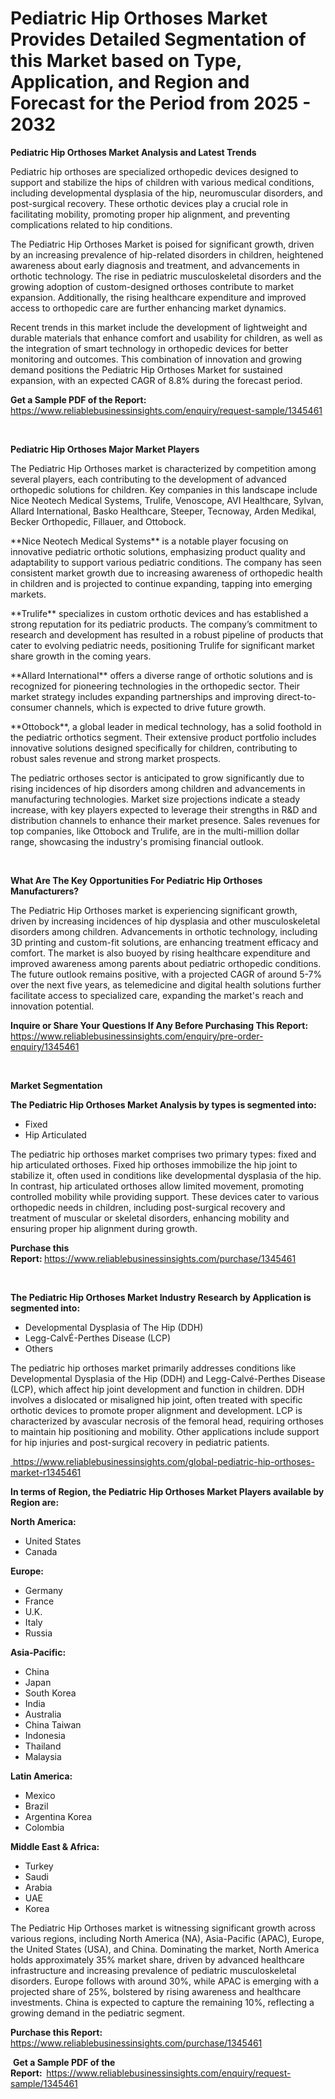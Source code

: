 <p><h1>Pediatric Hip Orthoses Market Provides Detailed Segmentation of this Market based on Type, Application, and Region and Forecast for the Period from 2025 - 2032</h1></p><p><strong>Pediatric Hip Orthoses Market Analysis and Latest Trends</strong></p>
<p><p>Pediatric hip orthoses are specialized orthopedic devices designed to support and stabilize the hips of children with various medical conditions, including developmental dysplasia of the hip, neuromuscular disorders, and post-surgical recovery. These orthotic devices play a crucial role in facilitating mobility, promoting proper hip alignment, and preventing complications related to hip conditions.</p><p>The Pediatric Hip Orthoses Market is poised for significant growth, driven by an increasing prevalence of hip-related disorders in children, heightened awareness about early diagnosis and treatment, and advancements in orthotic technology. The rise in pediatric musculoskeletal disorders and the growing adoption of custom-designed orthoses contribute to market expansion. Additionally, the rising healthcare expenditure and improved access to orthopedic care are further enhancing market dynamics.</p><p>Recent trends in this market include the development of lightweight and durable materials that enhance comfort and usability for children, as well as the integration of smart technology in orthopedic devices for better monitoring and outcomes. This combination of innovation and growing demand positions the Pediatric Hip Orthoses Market for sustained expansion, with an expected CAGR of 8.8% during the forecast period.</p></p>
<p><strong>Get a Sample PDF of the Report:&nbsp;</strong> <a href="https://www.reliablebusinessinsights.com/enquiry/request-sample/1345461?utm_campaign=3109&utm_medium=2&utm_source=Github&utm_content=ia&utm_term=14042025&utm_id=pediatric-hip-orthoses">https://www.reliablebusinessinsights.com/enquiry/request-sample/1345461</a></p>
<p>&nbsp;</p>
<p><strong>Pediatric Hip Orthoses Major Market Players</strong></p>
<p><p>The Pediatric Hip Orthoses market is characterized by competition among several players, each contributing to the development of advanced orthopedic solutions for children. Key companies in this landscape include Nice Neotech Medical Systems, Trulife, Venoscope, AVI Healthcare, Sylvan, Allard International, Basko Healthcare, Steeper, Tecnoway, Arden Medikal, Becker Orthopedic, Fillauer, and Ottobock.</p><p>**Nice Neotech Medical Systems** is a notable player focusing on innovative pediatric orthotic solutions, emphasizing product quality and adaptability to support various pediatric conditions. The company has seen consistent market growth due to increasing awareness of orthopedic health in children and is projected to continue expanding, tapping into emerging markets.</p><p>**Trulife** specializes in custom orthotic devices and has established a strong reputation for its pediatric products. The company’s commitment to research and development has resulted in a robust pipeline of products that cater to evolving pediatric needs, positioning Trulife for significant market share growth in the coming years.</p><p>**Allard International** offers a diverse range of orthotic solutions and is recognized for pioneering technologies in the orthopedic sector. Their market strategy includes expanding partnerships and improving direct-to-consumer channels, which is expected to drive future growth.</p><p>**Ottobock**, a global leader in medical technology, has a solid foothold in the pediatric orthotics segment. Their extensive product portfolio includes innovative solutions designed specifically for children, contributing to robust sales revenue and strong market prospects.</p><p>The pediatric orthoses sector is anticipated to grow significantly due to rising incidences of hip disorders among children and advancements in manufacturing technologies. Market size projections indicate a steady increase, with key players expected to leverage their strengths in R&D and distribution channels to enhance their market presence. Sales revenues for top companies, like Ottobock and Trulife, are in the multi-million dollar range, showcasing the industry's promising financial outlook.</p></p>
<p>&nbsp;</p>
<p><strong>What Are The Key Opportunities For Pediatric Hip Orthoses Manufacturers?</strong></p>
<p><p>The Pediatric Hip Orthoses market is experiencing significant growth, driven by increasing incidences of hip dysplasia and other musculoskeletal disorders among children. Advancements in orthotic technology, including 3D printing and custom-fit solutions, are enhancing treatment efficacy and comfort. The market is also buoyed by rising healthcare expenditure and improved awareness among parents about pediatric orthopedic conditions. The future outlook remains positive, with a projected CAGR of around 5-7% over the next five years, as telemedicine and digital health solutions further facilitate access to specialized care, expanding the market's reach and innovation potential.</p></p>
<p><strong>Inquire or Share Your Questions If Any Before Purchasing This Report:</strong> <a href="https://www.reliablebusinessinsights.com/enquiry/pre-order-enquiry/1345461?utm_campaign=3109&utm_medium=2&utm_source=Github&utm_content=ia&utm_term=14042025&utm_id=pediatric-hip-orthoses">https://www.reliablebusinessinsights.com/enquiry/pre-order-enquiry/1345461</a></p>
<p>&nbsp;</p>
<p><strong>Market Segmentation</strong></p>
<p><strong>The Pediatric Hip Orthoses Market Analysis by types is segmented into:</strong></p>
<p><ul><li>Fixed</li><li>Hip Articulated</li></ul></p>
<p><p>The pediatric hip orthoses market comprises two primary types: fixed and hip articulated orthoses. Fixed hip orthoses immobilize the hip joint to stabilize it, often used in conditions like developmental dysplasia of the hip. In contrast, hip articulated orthoses allow limited movement, promoting controlled mobility while providing support. These devices cater to various orthopedic needs in children, including post-surgical recovery and treatment of muscular or skeletal disorders, enhancing mobility and ensuring proper hip alignment during growth.</p></p>
<p><strong>Purchase this Report:&nbsp;</strong><a href="https://www.reliablebusinessinsights.com/purchase/1345461?utm_campaign=3109&utm_medium=2&utm_source=Github&utm_content=ia&utm_term=14042025&utm_id=pediatric-hip-orthoses">https://www.reliablebusinessinsights.com/purchase/1345461</a></p>
<p>&nbsp;</p>
<p><strong>The Pediatric Hip Orthoses Market Industry Research by Application is segmented into:</strong></p>
<p><ul><li>Developmental Dysplasia of The Hip (DDH)</li><li>Legg-CalvÉ-Perthes Disease (LCP)</li><li>Others</li></ul></p>
<p><p>The pediatric hip orthoses market primarily addresses conditions like Developmental Dysplasia of the Hip (DDH) and Legg-Calvé-Perthes Disease (LCP), which affect hip joint development and function in children. DDH involves a dislocated or misaligned hip joint, often treated with specific orthotic devices to promote proper alignment and development. LCP is characterized by avascular necrosis of the femoral head, requiring orthoses to maintain hip positioning and mobility. Other applications include support for hip injuries and post-surgical recovery in pediatric patients.</p></p>
<p><a href="https://www.reliablebusinessinsights.com/global-pediatric-hip-orthoses-market-r1345461?utm_campaign=3109&utm_medium=2&utm_source=Github&utm_content=ia&utm_term=14042025&utm_id=pediatric-hip-orthoses">&nbsp;https://www.reliablebusinessinsights.com/global-pediatric-hip-orthoses-market-r1345461</a></p>
<p><strong>In terms of Region, the Pediatric Hip Orthoses Market Players available by Region are:</strong></p>
<p>
    <p> <strong> North America: </strong>
        <ul>
            <li>United States</li>
            <li>Canada</li>
        </ul>
        </p> 
    <p> <strong> Europe: </strong>
        <ul>
            <li>Germany</li>
            <li>France</li>
            <li>U.K.</li>
            <li>Italy</li>
            <li>Russia</li>
        </ul>
        </p> 
    <p> <strong> Asia-Pacific: </strong>
        <ul>
            <li>China</li>
            <li>Japan</li>
            <li>South Korea</li>
            <li>India</li>
            <li>Australia</li>
            <li>China Taiwan</li>
            <li>Indonesia</li>
            <li>Thailand</li>
            <li>Malaysia</li>
        </ul>
        </p> 
    <p> <strong> Latin America: </strong>
        <ul>
            <li>Mexico</li>
            <li>Brazil</li>
            <li>Argentina Korea</li>
            <li>Colombia</li>
        </ul>
        </p> 
    <p> <strong> Middle East & Africa: </strong>
        <ul>
            <li>Turkey</li>
            <li>Saudi</li>
            <li>Arabia</li>
            <li>UAE</li>
            <li>Korea</li>
        </ul>
    </p>
    </p>
<p><p>The Pediatric Hip Orthoses market is witnessing significant growth across various regions, including North America (NA), Asia-Pacific (APAC), Europe, the United States (USA), and China. Dominating the market, North America holds approximately 35% market share, driven by advanced healthcare infrastructure and increasing prevalence of pediatric musculoskeletal disorders. Europe follows with around 30%, while APAC is emerging with a projected share of 25%, bolstered by rising awareness and healthcare investments. China is expected to capture the remaining 10%, reflecting a growing demand in the pediatric segment.</p></p>
<p><strong>Purchase this Report: </strong><a href="https://www.reliablebusinessinsights.com/purchase/1345461?utm_campaign=3109&utm_medium=2&utm_source=Github&utm_content=ia&utm_term=14042025&utm_id=pediatric-hip-orthoses">https://www.reliablebusinessinsights.com/purchase/1345461</a></p>
<p>&nbsp;<strong>Get a Sample PDF of the Report:&nbsp;&nbsp;</strong><a href="https://www.reliablebusinessinsights.com/enquiry/request-sample/1345461?utm_campaign=3109&utm_medium=2&utm_source=Github&utm_content=ia&utm_term=14042025&utm_id=pediatric-hip-orthoses">https://www.reliablebusinessinsights.com/enquiry/request-sample/1345461</a></p>
<p><strong></strong></p>
<p><p></p><p></p><p></p></p>